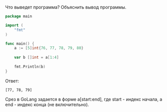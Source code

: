 Что выведет программа? Объяснить вывод программы.

```go
package main

import (
    "fmt"
)

func main() {
    a := [5]int{76, 77, 78, 79, 80}
	
    var b []int = a[1:4]
	
    fmt.Println(b)
}
```

Ответ: 

```
[77, 78, 79]
```

Срез в GoLang задается в форме a[start:end], где start - индекс начала, а end - индекс конца (не включительно).
